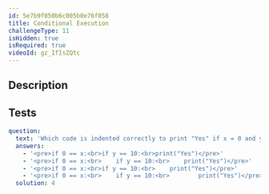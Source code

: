 ```yaml
---
id: 5e7b9f050b6c005b0e76f058
title: Conditional Execution
challengeType: 11
isHidden: true
isRequired: true
videoId: gz_IfIsZQtc
---
```


## Description
<section id='description'>

</section>

## Tests
<section id='tests'>

```yml
question:
  text: 'Which code is indented correctly to print "Yes" if x = 0 and y = 10?'
  answers:
    - '<pre>if 0 == x:<br>if y == 10:<br>print("Yes")</pre>'
    - '<pre>if 0 == x:<br>    if y == 10:<br>    print("Yes")</pre>'
    - '<pre>if 0 == x:<br>if y == 10:<br>    print("Yes")</pre>'
    - '<pre>if 0 == x:<br>    if y == 10:<br>        print("Yes")</pre>'
  solution: 4
```

</section>
